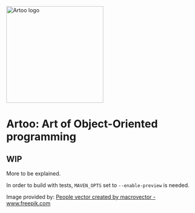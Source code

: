 <img src="https://raw.githubusercontent.com/trydent-io/artoo/master/artoo_stone.svg" width="256px" alt="Artoo logo">

# Artoo: Art of Object-Oriented programming

## WIP

More to be explained.

In order to build with tests, `MAVEN_OPTS` set to `--enable-preview` is needed.

Image provided by:
<a href="https://www.freepik.com/free-photos-vectors/people">People vector created by macrovector - www.freepik.com</a>
